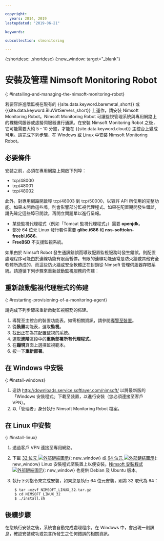 ```yaml
---

copyright:
  years: 2014, 2019
lastupdated: "2019-06-21"

keywords:

subcollection: slmonitoring

---
```


{:shortdesc: .shortdesc}
{:new_window: target="_blank"}

# 安裝及管理 Nimsoft Monitoring Robot
{: #installing-and-managing-the-nimsoft-monitoring-robot}

若要容許進階監視在現有的 {{site.data.keyword.baremetal_short}} 或 {{site.data.keyword.BluVirtServers_short}} 上運作，請安裝 Nimsoft Monitoring Robot。Nimsoft Monitoring Robot 可讓監視管理系統與專用網路上的裸機伺服器或虛擬伺服器進行通訊。在安裝 Nimsoft Monitoring Robot 之後，它可能需要大約 5 - 10 分鐘，才能在 {{site.data.keyword.cloud}} 主控台上變成可用。請完成下列步驟，在 Windows 或 Linux 中安裝 Nimsoft Monitoring Robot。

## 必要條件

安裝之前，必須在專用網路上開啟下列埠：

* tcp/48000
* tcp/48001
* tcp/48002

此外，對專用網路開啟埠 tcp/48003 到 tcp/50000，以容許 API 所使用的完整功能。如果未開啟這些埠，則會影響部分監視代理程式。如果在配置期間發生錯誤，請先確定這些埠已開啟，再開立問題單以進行呈報。

* 某些監視代理程式（例如「Tomcat 監視代理程式」）需要 **openjdk**。
* 部分 64 位元 Linux 發行套件需要 **glibc.i686** 和 **nss-softtokn-freebl.i686**。
* **FreeBSD** 不支援監視系統。

如果由於 Nimsoft Robot 發生通訊錯誤而導致配置監視服務時發生錯誤，則配置處理程序可能由於連線功能有限而暫停。有限的連線功能通常是防火牆或其他安全軟體所造成的，而這些防火牆或安全軟體正在封鎖從 Nimsoft 管理伺服器存取系統。請遵循下列步驟來重新啟動監視服務的佈建：

## 重新啟動監視代理程式的佈建
{: #restarting-provisioning-of-a-monitoring-agent}

請完成下列步驟來重新啟動監視服務的佈建。
1. 導覽至主控台的裝置功能表。如需相關資訊，請參閱[導覽至裝置](https://test.cloud.ibm.com/docs/infrastructure/SLmonitoring?topic=virtual-servers-navigating-devices)。
2. 從**裝置**功能表，選取**監視**。
3. 找出正在為其配置監視的系統。
4. 選取**進階**區段中的**重新部署所有代理程式**。
5. 在**蹦現**頁面上選擇監視範本。
6. 按一下**重新部署**。

## 在 Windows 中安裝
{: #install-windows}

1. 造訪 http://downloads.service.softlayer.com/nimsoft/ 以將最新版的「Windows 安裝程式」下載至裝置，以進行安裝（您必須連接至客戶 VPN）。
2. 以「管理者」身分執行 Nimsoft Monitoring Robot 檔案。

## 在 Linux 中安裝
{: #install-linux}

1. 透過客戶 VPN 連接至專用網路。
2. 下載 [32 位元 ![外部鏈結圖示](../../icons/launch-glyph.svg "外部鏈結圖示")](http://downloads.service.softlayer.com/nimsoft/NIMSOFT_LINUX_32.tar.gz){: new_window} 或 [64 位元 ![外部鏈結圖示](../../icons/launch-glyph.svg "外部鏈結圖示")](http://downloads.service.softlayer.com/nimsoft/NIMSOFT_LINUX_64.tar.gz){: new_window} Linux 安裝程式至裝置上以便安裝。[Nimsoft 安裝程式 ![外部鏈結圖示](../../icons/launch-glyph.svg "外部鏈結圖示")](http://downloads.service.softlayer.com/nimsoft/){: new_window} 也提供 Debian 及 Ubuntu 版本。
3. 執行下列指令來完成安裝，如果您是執行 64 位元安裝，則將 32 取代為 64：

        $ tar –xzvf NIMSOFT_LINUX_32.tar.gz
        $ cd NIMSOFT_LINUX_32
        $ ./install.sh

## 後續步驟

在您執行安裝之後，系統會自動完成處理程序。在 Windows 中，會出現一則訊息，確認安裝成功或包含所發生之任何錯誤的相關資訊。

